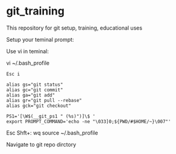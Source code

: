 # git_training


This repository for git setup, training, educational uses

Setup your teminal prompt:

Use vi in teminal:

vi ~/.bash_profile

```
Esc i
```

```
alias gs="git status"
alias gc="git commit"
alias ga="git add"
alias gr="git pull --rebase"
alias gck="git checkout"

PS1='[\W$(__git_ps1 " (%s)")]\$ '
export PROMPT_COMMAND='echo -ne "\033]0;${PWD/#$HOME/~}\007"'

```
Esc
Shft+:
wq
source ~/.bash_profile

Navigate to git repo dirctory





